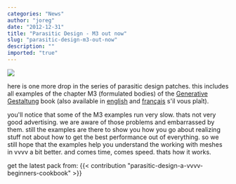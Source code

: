 ```yaml
---
categories: "News"
author: "joreg"
date: "2012-12-31"
title: "Parasitic Design - M3 out now"
slug: "parasitic-design-m3-out-now"
description: ""
imported: "true"
---
```



![](M_3_4_01_TOOL-D_r.png)

here is one more drop in the series of parasitic design patches. this includes all examples of the chapter M3 (formulated bodies) of the [Generative Gestaltung](http://generativegestaltung.de/) book (also available in [english](http://www.amazon.com/Generative-Design-Visualize-Program-Processing/dp/1616890770/ref=sr_1_1?s=books&ie=UTF8&qid=1345550558&sr=1-1&keywords=generative+design) and [français](http://www.amazon.fr/Design-g%C3%A9n%C3%A9ratif-Concevoir-programmer-visualiser/dp/2350172155/ref=sr_1_2?ie=UTF8&qid=1345550741&sr=8-2) s'il vous plaît). 

you'll notice that some of the M3 examples run very slow. thats not very good advertising. we are aware of those problems and embarrassed by them. still the examples are there to show you how you go about realizing stuff not about how to get the best performance out of everything. so we still hope that the examples help you understand the working with meshes in vvvv a bit better. and comes time, comes speed. thats how it works. 

get the latest pack from:
{{< contribution "parasitic-design-a-vvvv-beginners-cookbook" >}}